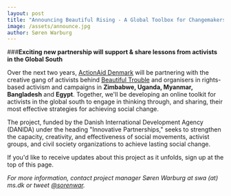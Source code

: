 ```yaml
---
layout: post
title: "Announcing Beautiful Rising - A Global Toolbox for Changemakers!"
image: /assets/announce.jpg
author: Søren Warburg
---
```


###**Exciting new partnership will support & share lessons from activists in the Global South**

Over the next two years, [ActionAid Denmark](http://www.ms.dk/en) will be partnering with the creative gang of activists behind [Beautiful Trouble](http://beautifultrouble.org) and organisers in rights-based activism and campaigns in **Zimbabwe, Uganda, Myanmar, Bangladesh** and **Egypt**. Together, we'll be developing an online toolkit for activists in the global south to engage in thinking through, and sharing, their most effective strategies for achieving social change.

The project, funded by the Danish International Development Agency (DANIDA) under the heading "Innovative Partnerships," seeks to strengthen the capacity, creativity, and effectiveness of social movements, activist groups, and civil society organizations to achieve lasting social change.

If you'd like to receive updates about this project as it unfolds, sign up at the top of this page.

_For more information, contact project manager Søren Warburg at swa (at) ms.dk or tweet [@sorenwar](http://twitter.com/sorenwar)._
